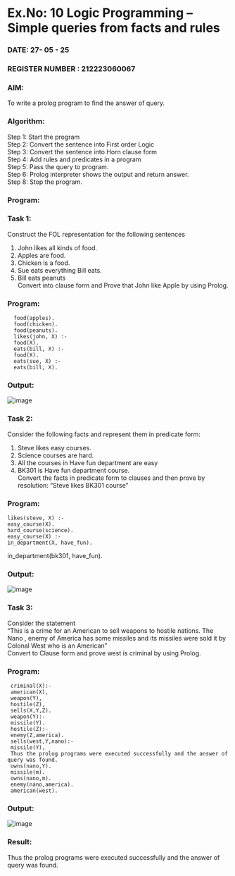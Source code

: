 
# Ex.No: 10  Logic Programming –  Simple queries from facts and rules
### DATE: 27- 05 - 25                                     
### REGISTER NUMBER : 212223060067
### AIM:  
To write a prolog program to find the answer of query. 
###  Algorithm:
 Step 1: Start the program <br> 
 Step 2: Convert the sentence into First order Logic  <br> 
 Step 3:  Convert the sentence into Horn clause form  <br> 
 Step 4: Add rules and predicates in a program   <br> 
 Step 5:  Pass the query to program. <br> 
 Step 6: Prolog interpreter shows the output and return answer. <br> 
 Step 8:  Stop the program.
### Program:
### Task 1:
Construct the FOL representation for the following sentences <br> 
1.	John likes all kinds of food.  <br> 
2.	Apples are food.  <br> 
3.	Chicken is a food.  <br> 
4.	Sue eats everything Bill eats. <br> 
5.	 Bill eats peanuts  <br> 
   Convert into clause form and Prove that John like Apple by using Prolog. <br> 
### Program:
      food(apples).
      food(chicken).
      food(peanuts).
      likes(john, X) :-
      food(X).
      eats(bill, X) :-
      food(X).
      eats(sue, X) :-
      eats(bill, X).
      
### Output:
![image](https://github.com/user-attachments/assets/39454765-7ba3-4f7c-bfbf-777170a8ed65)


### Task 2:
Consider the following facts and represent them in predicate form: <br>              
1.	Steve likes easy courses. <br> 
2.	Science courses are hard. <br> 
3. All the courses in Have fun department are easy <br> 
4. BK301 is Have fun department course.<br> 
Convert the facts in predicate form to clauses and then prove by resolution: “Steve likes BK301 course”<br> 

### Program:
    likes(steve, X) :-
    easy_course(X).
    hard_course(science).
    easy_course(X) :-
    in_department(X, have_fun).
   in_department(bk301, have_fun).


### Output:
![image](https://github.com/user-attachments/assets/354e66c3-8794-483f-8d8c-0e07b582c2c5)




### Task 3:
Consider the statement <br> 
“This is a crime for an American to sell weapons to hostile nations. The Nano , enemy of America has some missiles and its missiles were sold it by Colonal West who is an American” <br> 
Convert to Clause form and prove west is criminal by using Prolog.<br>

### Program:
     criminal(X):-
     american(X),
     weapon(Y),
     hostile(Z),
     sells(X,Y,Z).
     weapon(Y):-
     missile(Y).
     hostile(Z):-
     enemy(Z,america).
     sells(west,Y,nano):-
     missile(Y),
     Thus the prolog programs were executed successfully and the answer of query was found.
     owns(nano,Y).
     missile(m).
     owns(nano,m).
     enemy(nano,america).
     american(west).


### Output:
![image](https://github.com/user-attachments/assets/fc7d4254-3a40-4e12-8dc8-aef08db79af6)


### Result:
Thus the prolog programs were executed successfully and the answer of query was found.
